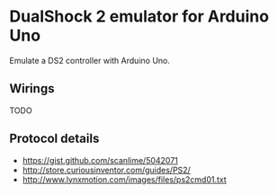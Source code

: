 # DualShock 2 emulator for Arduino Uno

Emulate a DS2 controller with Arduino Uno.

## Wirings

TODO

## Protocol details

- https://gist.github.com/scanlime/5042071
- http://store.curiousinventor.com/guides/PS2/
- http://www.lynxmotion.com/images/files/ps2cmd01.txt
